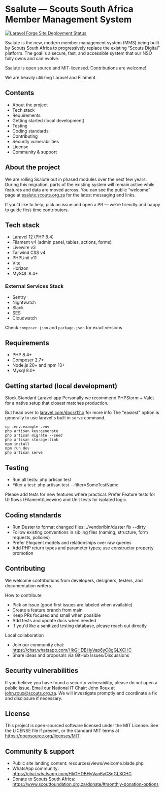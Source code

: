 # Ssalute — Scouts South Africa Member Management System

[![Laravel Forge Site Deployment Status](https://img.shields.io/endpoint?url=https%3A%2F%2Fforge.laravel.com%2Fsite-badges%2F82acbd78-6c12-4233-8ecb-b532c3256ff8%3Fdate%3D1%26label%3D1&style=for-the-badge)](https://forge.laravel.com/john-roux/scouts-digital/2850417)

Ssalute is the new, modern member management system (MMS) being built by Scouts South Africa to progressively replace the existing “Scouts Digital” platform. The goal is a secure, fast, and accessible system that our NSO fully owns and can evolve.

Ssalute is open source and MIT-licensed. Contributions are welcome!

We are heavily utilizing Laravel and Filament.

## Contents
- About the project
- Tech stack
- Requirements
- Getting started (local development)
- Testing
- Coding standards
- Contributing
- Security vulnerabilities
- License
- Community & support


## About the project
We are rolling Ssalute out in phased modules over the next few years. During this migration, parts of the existing system will remain active while features and data are moved across. You can see the public “welcome” page at [ssalute.scouts.org.za](https://ssalute.scouts.org.za) for the latest messaging and links.

If you’d like to help, pick an issue and open a PR — we’re friendly and happy to guide first-time contributors.


## Tech stack
- Laravel 12 (PHP 8.4)
- Filament v4 (admin panel, tables, actions, forms)
- Livewire v3
- Tailwind CSS v4
- PHPUnit v11
- Vite 
- Horizon
- MySQL 8.4+

### External Services Stack
- Sentry
- Nightwatch
- Slack
- SES
- Cloudwatch


Check `composer.json` and `package.json` for exact versions.


## Requirements
- PHP 8.4+
- Composer 2.7+
- Node.js 20+ and npm 10+
- Mysql 8.0+ 


## Getting started (local development)
Stock Standard Laravel app
Personally we recommend PHPStorm + Valet for a native setup that closest matches production.

But head over to [laravel.com/docs/12.x](https://laravel.com/docs/12.x) for more info
The "easiest" option is generally to use laravel's built in `serve` command.

```
cp .env.example .env
php artisan key:generate
php artisan migrate --seed
php artisan storage:link
npm install
npm run dev
php artisan serve
```

## Testing
- Run all tests: php artisan test
- Filter a test: php artisan test --filter=SomeTestName

Please add tests for new features where practical. Prefer Feature tests for UI flows (Filament/Livewire) and Unit tests for isolated logic.


## Coding standards
- Run Duster to format changed files: ./vendor/bin/duster fix --dirty
- Follow existing conventions in sibling files (naming, structure, form requests, policies)
- Prefer Eloquent models and relationships over raw queries
- Add PHP return types and parameter types; use constructor property promotion


## Contributing
We welcome contributions from developers, designers, testers, and documentation writers.

How to contribute
- Pick an issue (good first issues are labeled when available)
- Create a feature branch from main
- Keep PRs focused and small when possible
- Add tests and update docs when needed
- If you'd like a sanitized testing database, please reach out directly

Local collaboration
- Join our community chat: https://chat.whatsapp.com/HkGHDBHyVap6yC8gGLXCHC
- Share ideas and proposals via GitHub Issues/Discussions


## Security vulnerabilities
If you believe you have found a security vulnerability, please do not open a public issue. Email our National IT Chair: John Roux at john.roux@scouts.org.za. We will investigate promptly and coordinate a fix and disclosure if necessary.


## License
This project is open-sourced software licensed under the MIT License. See the LICENSE file if present, or the standard MIT terms at https://opensource.org/licenses/MIT.


## Community & support
- Public site landing content: resources/views/welcome.blade.php
- WhatsApp community: https://chat.whatsapp.com/HkGHDBHyVap6yC8gGLXCHC
- Donate to Scouts South Africa: https://www.scoutfoundation.org.za/donate/#monthly-donation-options
